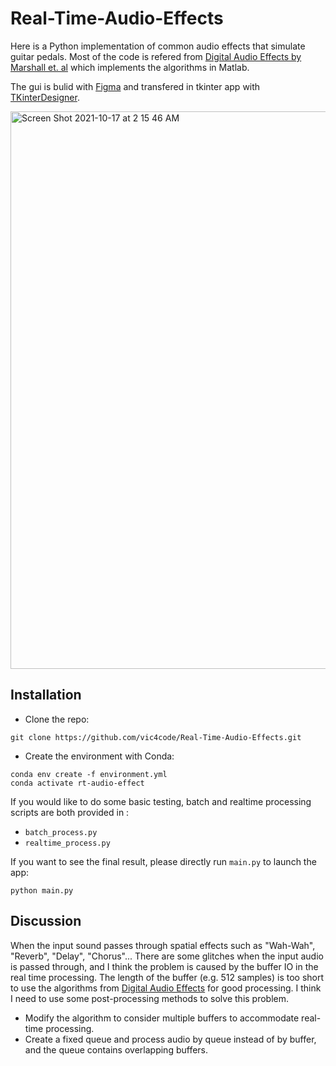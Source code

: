 # Real-Time-Audio-Effects
Here is a Python implementation of common audio effects that simulate guitar pedals. Most of the code is refered from [Digital Audio Effects by Marshall et. al](https://www.google.com/searchq=cardiff+university+digitall+audio+effect&oq=cardiff&aqs=chrome.2.69i57j46i67i275j69i59l2j35i39j69i60l3.3778j0j7&sourceid=chrome&ie=UTF-8) which implements the algorithms in Matlab.

The gui is bulid with [Figma](https://www.figma.com/) and transfered in tkinter app with [TKinterDesigner](https://github.com/ParthJadhav/Tkinter-Designer).

<img width="892" alt="Screen Shot 2021-10-17 at 2 15 46 AM" src="https://user-images.githubusercontent.com/45786393/137597986-fb6f92b0-e2d6-47c9-b8b9-59ca83b25452.png">

## Installation

* Clone the repo:
```
git clone https://github.com/vic4code/Real-Time-Audio-Effects.git
```
* Create the environment with Conda:
```
conda env create -f environment.yml
conda activate rt-audio-effect
```

If you would like to do some basic testing, batch and realtime processing scripts are both provided in :
* `batch_process.py`
* `realtime_process.py`

If you want to see the final result, please directly run `main.py` to launch the app:
```
python main.py
```

## Discussion
When the input sound passes through spatial effects such as "Wah-Wah", "Reverb", "Delay", "Chorus"... There are some glitches when the input audio is passed through, and I think the problem is caused by the buffer IO in the real time processing. The length of the buffer (e.g. 512 samples) is too short to use the algorithms from [Digital Audio Effects](https://www.google.com/searchq=cardiff+university+digitall+audio+effect&oq=cardiff&aqs=chrome.2.69i57j46i67i275j69i59l2j35i39j69i60l3.3778j0j7&sourceid=chrome&ie=UTF-8) for good processing. I think I need to use some post-processing methods to solve this problem.
* Modify the algorithm to consider multiple buffers to accommodate real-time processing.
* Create a fixed queue and process audio by queue instead of by buffer, and the queue contains overlapping buffers.




